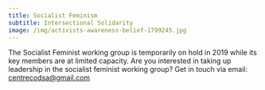 ```yaml
---
title: Socialist Feminism
subtitle: Intersectional Solidarity
image: /img/activists-awareness-belief-1799245.jpg
---
```

The Socialist Feminist working group is temporarily on hold in 2019 while its key members are at limited capacity. Are you interested in taking up leadership in the socialist feminist working group? Get in touch via email: centrecodsa@gmail.com
